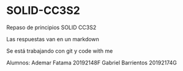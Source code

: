 # SOLID-CC3S2
Repaso de principios SOLID CC3S2

Las respuestas van en un markdown

Se está trabajando con git y code with me

Alumnos: 
Ademar Fatama 20192148F
Gabriel Barrientos 20192174G
